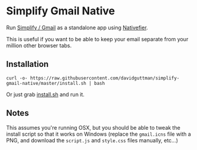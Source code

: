 # Simplify Gmail Native

Run [Simplify / Gmail](https://simpl.fyi/gmail/) as a standalone app using [Nativefier](https://github.com/jiahaog/nativefier#readme).

This is useful if you want to be able to keep your email separate from your million other browser tabs.

## Installation

```
curl -o- https://raw.githubusercontent.com/davidguttman/simplify-gmail-native/master/install.sh | bash
```

Or just grab [install.sh](https://github.com/davidguttman/simplify-gmail-native/blob/master/install.sh) and run it.

## Notes

This assumes you're running OSX, but you should be able to tweak the install script so that it works on Windows (replace the `gmail.icns` file with a PNG, and download the `script.js` and `style.css` files manually, etc...)
